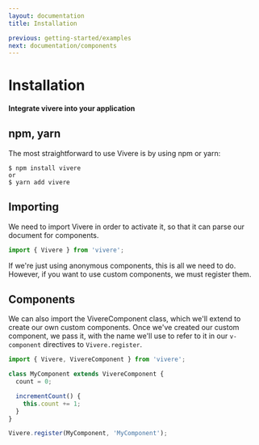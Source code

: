 ```yaml
---
layout: documentation
title: Installation

previous: getting-started/examples
next: documentation/components
---
```


# Installation
#### Integrate vivere into your application

## npm, yarn
The most straightforward to use Vivere is by using npm or yarn:

```shell
$ npm install vivere
or
$ yarn add vivere
```

## Importing

We need to import Vivere in order to activate it, so that it can parse our document for components.

```js
import { Vivere } from 'vivere';
```

If we're just using anonymous components, this is all we need to do. However, if you want to use custom components, we must register them.

## Components

We can also import the VivereComponent class, which we'll extend to create our own custom components. Once we've created our custom component, we pass it, with the name we'll use to refer to it in our `v-component` directives to `Vivere.register`.

```js
import { Vivere, VivereComponent } from 'vivere';

class MyComponent extends VivereComponent {
  count = 0;

  incrementCount() {
    this.count += 1;
  }
}

Vivere.register(MyComponent, 'MyComponent');
```
